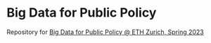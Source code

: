 # Big Data for Public Policy
Repository for [Big Data for Public Policy @ ETH Zurich, Spring 2023](https://www.vvz.ethz.ch/Vorlesungsverzeichnis/lerneinheit.view?semkez=2023S&ansicht=ALLE&lerneinheitId=166885&lang=de)
